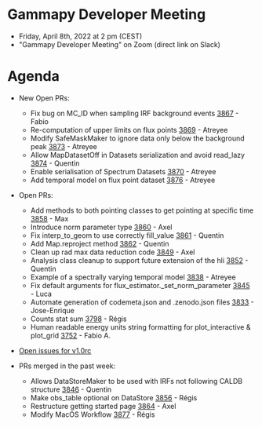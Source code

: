 # Gammapy Developer Meeting

* Friday, April 8th, 2022 at 2 pm (CEST)
* "Gammapy Developer Meeting" on Zoom (direct link on Slack)
# Agenda
  
* New Open PRs:
  - Fix bug on MC_ID when sampling IRF background events [3867](https://github.com/gammapy/gammapy/pull/3867) - Fabio
  - Re-computation of upper limits on flux points [3869](https://github.com/gammapy/gammapy/pull/3869) - Atreyee
  - Modify SafeMaskMaker to ignore data only below the background peak [3873](https://github.com/gammapy/gammapy/pull/3873) - Atreyee
  - Allow MapDatasetOff in Datasets serialization and avoid read_lazy [3874](https://github.com/gammapy/gammapy/pull/3874) - Quentin
  - Enable serialisation of Spectrum Datasets [3870](https://github.com/gammapy/gammapy/pull/3870) - Atreyee
  - Add temporal model on flux point dataset [3876](https://github.com/gammapy/gammapy/pull/3876) - Atreyee

* Open PRs:
  - Add methods to both pointing classes to get pointing at specific time [3858](https://github.com/gammapy/gammapy/pull/3858) - Max
  - Introduce norm parameter type [3860](https://github.com/gammapy/gammapy/pull/3860) - Axel
  - Fix interp_to_geom to use correctly fill_value [3861](https://github.com/gammapy/gammapy/pull/3861) - Quentin
  - Add Map.reproject method [3862](https://github.com/gammapy/gammapy/pull/3862) - Quentin
  - Clean up rad max data reduction code [3849](https://github.com/gammapy/gammapy/pull/3849) - Axel
  - Analysis class cleanup to support future extension of the hli [3852](https://github.com/gammapy/gammapy/pull/3852) - Quentin
  - Example of a spectrally varying temporal model [3838](https://github.com/gammapy/gammapy/pull/3838) - Atreyee
  - Fix default arguments for flux_estimator._set_norm_parameter [3845](https://github.com/gammapy/gammapy/pull/3845) - Luca
  - Automate generation of codemeta.json and .zenodo.json files [3833](https://github.com/gammapy/gammapy/pull/3833) - Jose-Enrique
  - Counts stat sum [3798](https://github.com/gammapy/gammapy/pull/3798) - Régis
  - Human readable energy units string formatting for plot_interactive & plot_grid [3752](https://github.com/gammapy/gammapy/pull/3752) - Fabio A.
    
* [Open issues for v1.0rc](https://github.com/gammapy/gammapy/issues?q=is%3Aopen+is%3Aissue+milestone%3A1.0rc)

* PRs merged in the past week:
  - Allows DataStoreMaker to be used with IRFs not following CALDB structure [3846](https://github.com/gammapy/gammapy/pull/3846) - Quentin
  - Make obs_table optional on DataStore  [3856](https://github.com/gammapy/gammapy/pull/3856) - Régis
  - Restructure getting started page [3864](https://github.com/gammapy/gammapy/pull/3864) - Axel
  - Modify MacOS Workflow  [3877](https://github.com/gammapy/gammapy/pull/3877) - Régis
  




 



